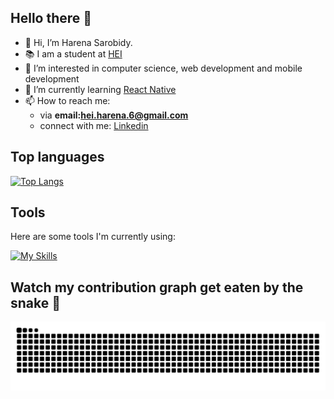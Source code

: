 ## Hello there 👋
- 👋 Hi, I’m Harena Sarobidy.
- 📚 I am a student at [HEI](https://hei.school)
- 👀 I’m interested in computer science, web development and mobile development
- 🌱 I’m currently learning [React Native](https://reactnative.dev/)
- 📫 How to reach me:
   - via **email:hei.harena.6@gmail.com**
   - connect with me: [Linkedin](https://www.linkedin.com/in/harena-ramalanjaona/)

## Top languages
[![Top Langs](https://github-readme-stats.vercel.app/api/top-langs/?username=Harenabs21&layout=compact&theme=vision-friendly-dark)](https://github.com/anuraghazra/github-readme-stats)
## Tools
Here are some tools I'm currently using:

[![My Skills](https://skillicons.dev/icons?i=js,ts,nextjs,react,npm,html,css,tailwind,github,git,java,spring,maven,aws,idea,vscode,postgres,linux,windows,docker&perline=10)](https://skillicons.dev)
<!--
**Harenabs21/Harenabs21** is a ✨ _special_ ✨ repository because its `README.md` (this file) appears on your GitHub profile.

Here are some ideas to get you started:

- 🔭 I’m currently working on ...
- 🌱 I’m currently learning ...
- 👯 I’m looking to collaborate on ...
- 🤔 I’m looking for help with ...
- 💬 Ask me about ...
- 📫 How to reach me: ...
- 😄 Pronouns: ...
- ⚡ Fun fact: ...
-->

## Watch my contribution graph get eaten by the snake 🐍

<picture>
  <source media="(prefers-color-scheme: dark)" srcset="https://raw.githubusercontent.com/Harenabs21/Harenabs21/output/github-contribution-grid-snake-dark.svg" />
  <source media="(prefers-color-scheme: light)" srcset="https://raw.githubusercontent.com/Harenabs21/Harenabs21/output/github-contribution-grid-snake.svg" />
  <img alt="github-snake" src="https://raw.githubusercontent.com/Harenabs21/Harenabs21/output/github-contribution-grid-snake.svg" />
</picture>
